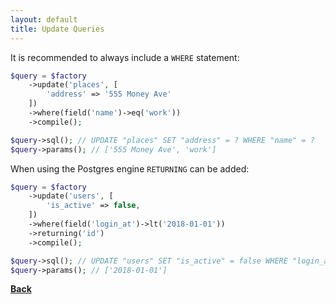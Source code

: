 ```yaml
---
layout: default
title: Update Queries
---
```


It is recommended to always include a `WHERE` statement:

```php
$query = $factory
    ->update('places', [
        'address' => '555 Money Ave'
    ])
    ->where(field('name')->eq('work'))
    ->compile();

$query->sql(); // UPDATE "places" SET "address" = ? WHERE "name" = ?
$query->params(); // ['555 Money Ave', 'work']
```

When using the Postgres engine `RETURNING` can be added:

```php
$query = $factory
    ->update('users', [
        'is_active' => false,
    ])
    ->where(field('login_at')->lt('2018-01-01'))
    ->returning('id')
    ->compile();

$query->sql(); // UPDATE "users" SET "is_active" = false WHERE "login_at" < ? RETURNING "id"
$query->params(); // ['2018-01-01']
```

**[Back](../)**
